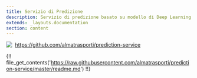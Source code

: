 ```yaml
---
title: Servizio di Predizione
description: Servizio di predizione basato su modello di Deep Learning
extends: _layouts.documentation
section: content
---
```


<img style="float: left; margin:auto; margin-right: 8px;" src="/assets/img/GitHub-Mark-32px.png"><a href="https://github.com/almatrasporti/prediction-service" target="_blank">https://github.com/almatrasporti/prediction-service</a>

{!! file_get_contents('https://raw.githubusercontent.com/almatrasporti/prediction-service/master/readme.md') !!}
